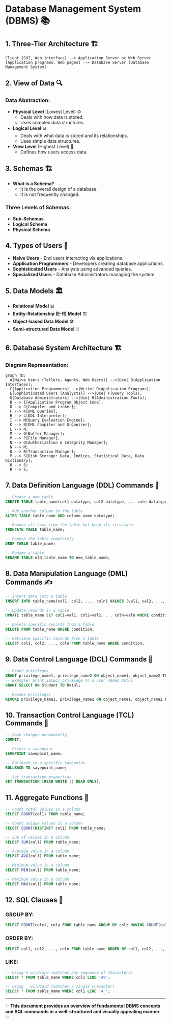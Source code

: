 # Database Management System (DBMS) 📚

## 1. Three-Tier Architecture 🏗️
```
Client [GUI, Web interface] --> Application Server or Web Server [Application programs, Web pages] --> Database Server [Database Management System]
```

## 2. View of Data 🔍
### Data Abstraction:
- **Physical Level** (Lowest Level) ⚙️
  - Deals with how data is stored.
  - Uses complex data structures.
- **Logical Level** 📊
  - Deals with what data is stored and its relationships.
  - Uses simple data structures.
- **View Level** (Highest Level) 👀
  - Defines how users access data.

## 3. Schemas 🏗️
- **What is a Schema?**
  - It is the overall design of a database.
  - It is not frequently changed.

### Three Levels of Schemas:
- **Sub-Schemas**
- **Logical Schema**
- **Physical Schema**

## 4. Types of Users 👥
- **Naive Users** - End users interacting via applications.
- **Application Programmers** - Developers creating database applications.
- **Sophisticated Users** - Analysts using advanced queries.
- **Specialized Users** - Database Administrators managing the system.

## 5. Data Models 🏛️
- **Relational Model** 📊
- **Entity-Relationship (E-R) Model** 🏗️
- **Object-based Data Model** 🛠️
- **Semi-structured Data Model** 🗄️

## 6. Database System Architecture 🏗️
### Diagram Representation:
```mermaid
graph TD;
  A[Naive Users (Tellers, Agents, Web Users)] -->|Use| B(Application Interfaces);
  C[Application Programmers] -->|Write| D(Application Programs);
  E[Sophisticated Users (Analysts)] -->|Use| F(Query Tools);
  G[Database Administrators] -->|Use| H(Administration Tools);
  B --> I[Application Program Object Code];
  D --> J[Compiler and Linker];
  F --> K[DML Queries];
  H --> L[DDL Interpreter];
  I --> M[Query Evaluation Engine];
  K --> N[DML Compiler and Organizer];
  L --> N;
  M --> O[Buffer Manager];
  M --> P[File Manager];
  N --> Q[Authorization & Integrity Manager];
  N --> M;
  Q --> R[Transaction Manager];
  P --> S[Disk Storage: Data, Indices, Statistical Data, Data Dictionary];
  O --> S;
  R --> S;
```

## 7. Data Definition Language (DDL) Commands 📜
```sql
-- Create a new table
CREATE TABLE table_name(col1 datatype, col2 datatype, ... coln datatype);

-- Add another column to the table
ALTER TABLE table_name ADD column_name datatype;

-- Remove all rows from the table but keep its structure
TRUNCATE TABLE table_name;

-- Remove the table completely
DROP TABLE table_name;

-- Rename a table
RENAME TABLE old_table_name TO new_table_name;
```

## 8. Data Manipulation Language (DML) Commands ✍️
```sql
-- Insert data into a table
INSERT INTO table_name(col1, col2, ..., coln) VALUES (val1, val2, ..., valn);

-- Update records in a table
UPDATE table_name SET col1=val1, col2=val2, ... coln=valn WHERE condition;

-- Delete specific records from a table
DELETE FROM table_name WHERE condition;

-- Retrieve specific records from a table
SELECT col1, col2, ..., coln FROM table_name WHERE condition;
```

## 9. Data Control Language (DCL) Commands 🔐
```sql
-- Grant privileges
GRANT privilege_name1, privilege_name2 ON object_name1, object_name2 TO user1, user2;
-- Example: Grant SELECT privilege to a user named Ratul
GRANT SELECT ON Student TO Ratul;

-- Revoke privileges
REVOKE privilege_name1, privilege_name2 ON object_name1, object_name2 FROM user1, user2;
```

## 10. Transaction Control Language (TCL) Commands 🔄
```sql
-- Save changes permanently
COMMIT;

-- Create a savepoint
SAVEPOINT savepoint_name;

-- Rollback to a specific savepoint
ROLLBACK TO savepoint_name;

-- Set transaction properties
SET TRANSACTION [READ WRITE || READ ONLY];
```

## 11. Aggregate Functions 🧮
```sql
-- Count total values in a column
SELECT COUNT(col1) FROM table_name;

-- Count unique values in a column
SELECT COUNT(DISTINCT col1) FROM table_name;

-- Sum of values in a column
SELECT SUM(col1) FROM table_name;

-- Average value in a column
SELECT AVG(col1) FROM table_name;

-- Minimum value in a column
SELECT MIN(col1) FROM table_name;

-- Maximum value in a column
SELECT MAX(col1) FROM table_name;
```

## 12. SQL Clauses 📌
### GROUP BY:
```sql
SELECT COUNT(colx), coly FROM table_name GROUP BY colz HAVING COUNT(cola) >= vala;
```

### ORDER BY:
```sql
SELECT col1, col2, ..., coln FROM table_name ORDER BY col1, col2, ..., coln ASC|DESC;
```

### LIKE:
```sql
-- Using % wildcard (matches any sequence of characters)
SELECT * FROM table_name WHERE col1 LIKE 'A%';

-- Using _ wildcard (matches a single character)
SELECT * FROM table_name WHERE col1 LIKE 'A_';
```

---
✨ **This document provides an overview of fundamental DBMS concepts and SQL commands in a well-structured and visually appealing manner.** ✨